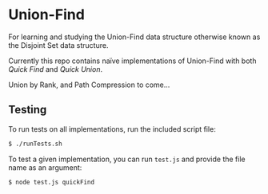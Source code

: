 # Union-Find

For learning and studying the Union-Find data structure otherwise known as the Disjoint Set data structure.

Currently this repo contains naïve implementations of Union-Find with both *Quick Find* and *Quick Union*.

Union by Rank, and Path Compression to come...

## Testing
To run tests on all implementations, run the included script file:
```bash
$ ./runTests.sh
```

To test a given implementation, you can run `test.js` and provide the file name as an argument:
```bash
$ node test.js quickFind
```